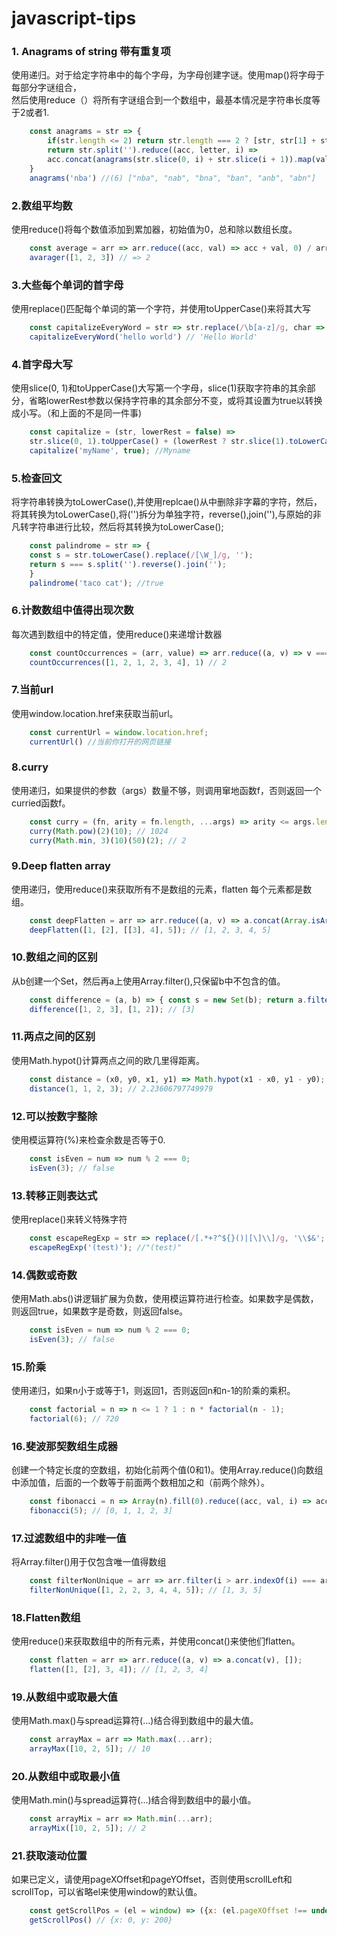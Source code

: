# javascript-tips
### 1. Anagrams of string 带有重复项   
使用递归。对于给定字符串中的每个字母，为字母创建字谜。使用map()将字母于每部分字谜组合，   
然后使用reduce（）将所有字谜组合到一个数组中，最基本情况是字符串长度等于2或者1.  
```javascript
    const anagrams = str => {
        if(str.length <= 2) return str.length === 2 ? [str, str[1] + str[0]] : [str];
        return str.split('').reduce((acc, letter, i) => 
        acc.concat(anagrams(str.slice(0, i) + str.slice(i + 1)).map(val => letter + val)), []);
    }
    anagrams('nba') //(6) ["nba", "nab", "bna", "ban", "anb", "abn"]
```
### 2.数组平均数  
使用reduce()将每个数值添加到累加器，初始值为0，总和除以数组长度。   
```javascript
    const average = arr => arr.reduce((acc, val) => acc + val, 0) / arr.length;
    avarager([1, 2, 3]) // => 2
```
### 3.大些每个单词的首字母
使用replace()匹配每个单词的第一个字符，并使用toUpperCase()来将其大写
```javascript
    const capitalizeEveryWord = str => str.replace(/\b[a-z]/g, char => char.toUpperCase());
    capitalizeEveryWord('hello world') // 'Hello World'
```
### 4.首字母大写
使用slice(0, 1)和toUpperCase()大写第一个字母，slice(1)获取字符串的其余部分，省略lowerRest参数以保持字符串的其余部分不变，或将其设置为true以转换成小写。（和上面的不是同一件事)
```javascript
    const capitalize = (str, lowerRest = false) => 
    str.slice(0, 1).toUpperCase() + (lowerRest ? str.slice(1).toLowerCase() : str.slice(1));
    capitalize('myName', true); //Myname
```
### 5.检查回文
将字符串转换为toLowerCase(),并使用replcae()从中删除非字幕的字符，然后，将其转换为toLowerCase(),将('')拆分为单独字符，reverse(),join(''),与原始的非凡转字符串进行比较，然后将其转换为toLowerCase();
```javascript
    const palindrome = str => {
    const s = str.toLowerCase().replace(/[\W_]/g, '');
    return s === s.split('').reverse().join('');
    }
    palindrome('taco cat'); //true
```
### 6.计数数组中值得出现次数
每次遇到数组中的特定值，使用reduce()来递增计数器
```javascript
    const countOccurrences = (arr, value) => arr.reduce((a, v) => v === value ? a + 1 : a + 0, 0);
    countOccurrences([1, 2, 1, 2, 3, 4], 1) // 2 
```
### 7.当前url
使用window.location.href来获取当前url。
```javascript
    const currentUrl = window.location.href;
    currentUrl() //当前你打开的网页链接
```
### 8.curry
使用递归，如果提供的参数（args）数量不够，则调用窜地函数f，否则返回一个curried函数f。
```javascript
    const curry = (fn, arity = fn.length, ...args) => arity <= args.length ? fn(...args) : curry.bind(null, fn, arity, ...args);
    curry(Math.pow)(2)(10); // 1024
    curry(Math.min, 3)(10)(50)(2); // 2
```
### 9.Deep flatten array
使用递归，使用reduce()来获取所有不是数组的元素，flatten 每个元素都是数组。   
```javascript
    const deepFlatten = arr => arr.reduce((a, v) => a.concat(Array.isArray(v) ? deepFlatten(v) : v), []);
    deepFlatten([1, [2], [[3], 4], 5]); // [1, 2, 3, 4, 5]
```
### 10.数组之间的区别
从b创建一个Set，然后再a上使用Array.filter(),只保留b中不包含的值。
```javascript
    const difference = (a, b) => { const s = new Set(b); return a.filter(x => !s.has(x));};
    difference([1, 2, 3], [1, 2]); // [3]
```
### 11.两点之间的区别
使用Math.hypot()计算两点之间的欧几里得距离。
```javascript
    const distance = (x0, y0, x1, y1) => Math.hypot(x1 - x0, y1 - y0);
    distance(1, 1, 2, 3); // 2.23606797749979
```
### 12.可以按数字整除
使用模运算符(%)来检查余数是否等于0.
```javascript
    const isEven = num => num % 2 === 0;
    isEven(3); // false
```
### 13.转移正则表达式
使用replace()来转义特殊字符
```javascript
    const escapeRegExp = str => replace(/[.*+?^${}()|[\]\\]/g, '\\$&';
    escapeRegExp('(test)'); //"(test)"
```
### 14.偶数或奇数
使用Math.abs()讲逻辑扩展为负数，使用模运算符进行检查。如果数字是偶数，则返回true，如果数字是奇数，则返回false。
```javascript
    const isEven = num => num % 2 === 0;
    isEven(3); // false
```
### 15.阶乘
使用递归，如果n小于或等于1，则返回1，否则返回n和n-1的阶乘的乘积。
```javascript   
    const factorial = n => n <= 1 ? 1 : n * factorial(n - 1);
    factorial(6); // 720
```
### 16.斐波那契数组生成器
创建一个特定长度的空数组，初始化前两个值(0和1)。使用Array.reduce()向数组中添加值，后面的一个数等于前面两个数相加之和（前两个除外）。
```javascript
    const fibonacci = n => Array(n).fill(0).reduce((acc, val, i) => acc.concat(i > 1 ? acc[i - 1] + acc[i - 2]: i), []);
    fibonacci(5); // [0, 1, 1, 2, 3]
```
### 17.过滤数组中的非唯一值
将Array.filter()用于仅包含唯一值得数组
```javascript
    const filterNonUnique = arr => arr.filter(i > arr.indexOf(i) === arr.lastIndexOf(i));
    filterNonUnique([1, 2, 2, 3, 4, 4, 5]); // [1, 3, 5]
```
### 18.Flatten数组
使用reduce()来获取数组中的所有元素，并使用concat()来使他们flatten。
```javascript
    const flatten = arr => arr.reduce((a, v) => a.concat(v), []);
    flatten([1, [2], 3, 4]); // [1, 2, 3, 4]
```
### 19.从数组中或取最大值
使用Math.max()与spread运算符(...)结合得到数组中的最大值。
```javascript
    const arrayMax = arr => Math.max(...arr);
    arrayMax([10, 2, 5]); // 10
```
### 20.从数组中或取最小值
使用Math.min()与spread运算符(...)结合得到数组中的最小值。
```javascript
    const arrayMix = arr => Math.min(...arr);
    arrayMix([10, 2, 5]); // 2
```
### 21.获取滚动位置
如果已定义，请使用pageXOffset和pageYOffset，否则使用scrollLeft和scrollTop，可以省略el来使用window的默认值。
```javascript
    const getScrollPos = (el = window) => ({x: (el.pageXOffset !== undefined) ? el.pageXOffset : el. scrollLeft, y: (el.pageYOffset !== undefined) ? el.pageYOffset : el.scrollTop});
    getScrollPos() // {x: 0, y: 200}
```